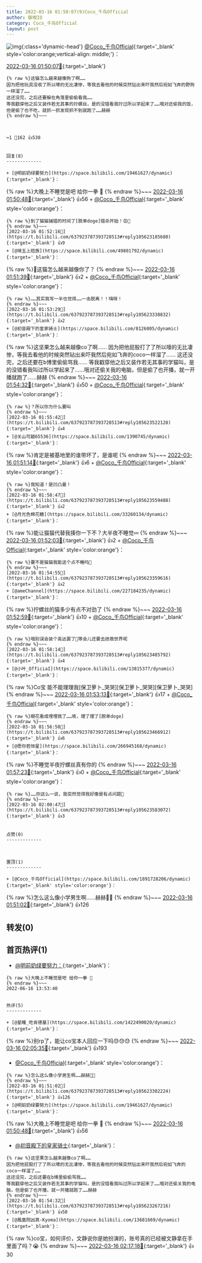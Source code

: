 ```yaml
---
title: 2022-03-16 01:50:07(9)Coco_千鸟Official
author: 御坂IO
category: Coco_千鸟Official
layout: post
---
```


![img](/images/85e485bc0dbd0cde4d15f24d7cffe9704618ad10.jpg){:class='dynamic-head'}
[@Coco_千鸟Official](https://space.bilibili.com/1891728206/dynamic){:target='_blank' style='color:orange;vertical-align: middle;'}：

[2022-03-16 01:50:07🔗](https://t.bilibili.com/637923787393728513){:target='_blank'}

~~~
{% raw %}这猫怎么越来越像狗了啊……
因为把他玩具没收了所以嚎的无比凄惨，等我去看他的时候突然钻出来吓我然后宛如飞奔的野狗一样溜了……
这还没完，之后还要躲在角落里偷偷看我……
等我戳穿他之后又装作若无其事的拧螺丝，是的没错看我拧过所以学起来了……哦对还偷我的饭，但是偷了也不吃，就抓一抓发现抓不到就跑了……赫赫
{% endraw %}~~~



↪️1 💬162 👍538


回复(8)
-------------

+ [@明前奶绿要努力](https://space.bilibili.com/19461627/dynamic){:target='_blank'}：
~~~
{% raw %}大晚上不睡觉是吧 给你一拳 👊
{% endraw %}~~~
[2022-03-16 01:50:48🔗](https://t.bilibili.com/637923787393728513#reply105623219376){:target='_blank'} 👍56
    + [@Coco_千鸟Official](https://space.bilibili.com/1891728206/dynamic){:target='_blank' style='color:orange'}：
~~~
{% raw %}到了猫猫捕猎的时间了[脱单doge]猎杀开始！😡👊
{% endraw %}~~~
[2022-03-16 01:52:16🔗](https://t.bilibili.com/637923787393728513#reply105623185680){:target='_blank'} 👍9
+ [@琦玉上班族](https://space.bilibili.com/49801792/dynamic){:target='_blank'}：
~~~
{% raw %}🤔这猫怎么越来越像你了？
{% endraw %}~~~
[2022-03-16 01:51:39🔗](https://t.bilibili.com/637923787393728513#reply105623229808){:target='_blank'} 👍2
    + [@Coco_千鸟Official](https://space.bilibili.com/1891728206/dynamic){:target='_blank' style='color:orange'}：
~~~
{% raw %}……其实我写一半也觉得……一击脱离！！嗨呀！
{% endraw %}~~~
[2022-03-16 01:53:29🔗](https://t.bilibili.com/637923787393728513#reply105623338832){:target='_blank'} 👍2
+ [@初音殿下的皇家骑士](https://space.bilibili.com/8126805/dynamic){:target='_blank'}：
~~~
{% raw %}这坚果怎么越来越像co了啊……
因为把他屁股打了了所以嚎的无比凄惨，等我去看他的时候突然钻出来吓我然后宛如飞奔的coco一样溜了……
这还没完，之后还要在b博里偷偷骂我……
等我戳穿他之后又装作若无其事的学猫叫，是的没错看我叫过所以学起来了……哦对还偷关我的电脑，但是偷了也开播，就一开播就跑了……赫赫
{% endraw %}~~~
[2022-03-16 01:54:32🔗](https://t.bilibili.com/637923787393728513#reply105623267216){:target='_blank'} 👍50
    + [@Coco_千鸟Official](https://space.bilibili.com/1891728206/dynamic){:target='_blank' style='color:orange'}：
~~~
{% raw %}？所以你为什么要叫
{% endraw %}~~~
[2022-03-16 01:55:42🔗](https://t.bilibili.com/637923787393728513#reply105623522128){:target='_blank'} 👍4
+ [@关山可越65536](https://space.bilibili.com/1390745/dynamic){:target='_blank'}：
~~~
{% raw %}肯定是被基地里的谁带坏了，是谁呢
{% endraw %}~~~
[2022-03-16 01:51:14🔗](https://t.bilibili.com/637923787393728513#reply105623305424){:target='_blank'} 👍6
    + [@Coco_千鸟Official](https://space.bilibili.com/1891728206/dynamic){:target='_blank' style='color:orange'}：
~~~
{% raw %}我知道！是凹凸曼！
{% endraw %}~~~
[2022-03-16 01:58:47🔗](https://t.bilibili.com/637923787393728513#reply105623559488){:target='_blank'} 👍2
+ [@月光色棉花糖](https://space.bilibili.com/33260134/dynamic){:target='_blank'}：
~~~
{% raw %}能让猫猫代替我揍你一下不？大半夜不睡觉💤
{% endraw %}~~~
[2022-03-16 01:52:03🔗](https://t.bilibili.com/637923787393728513#reply105623318272){:target='_blank'} 👍2
    + [@Coco_千鸟Official](https://space.bilibili.com/1891728206/dynamic){:target='_blank' style='color:orange'}：
~~~
{% raw %}要不是猫猫我能这个点不睡吗🤧
{% endraw %}~~~
[2022-03-16 01:54:55🔗](https://t.bilibili.com/637923787393728513#reply105623359616){:target='_blank'} 👍2
+ [@ameChannel](https://space.bilibili.com/227184235/dynamic){:target='_blank'}：
~~~
{% raw %}拧螺丝的猫多少有点不对劲了
{% endraw %}~~~
[2022-03-16 01:52:59🔗](https://t.bilibili.com/637923787393728513#reply105623331520){:target='_blank'} 👍10
    + [@Coco_千鸟Official](https://space.bilibili.com/1891728206/dynamic){:target='_blank' style='color:orange'}：
~~~
{% raw %}哦别误会装个高达罢了🚬等会儿还要去拯救世界呢
{% endraw %}~~~
[2022-03-16 01:58:14🔗](https://t.bilibili.com/637923787393728513#reply105623485792){:target='_blank'} 👍4
+ [@小叶_OfficiaI](https://space.bilibili.com/13815377/dynamic){:target='_blank'}：
~~~
{% raw %}Co宝 能不能理理我[保卫萝卜_哭哭][保卫萝卜_哭哭][保卫萝卜_哭哭]
{% endraw %}~~~
[2022-03-16 01:53:13🔗](https://t.bilibili.com/637923787393728513#reply105623334992){:target='_blank'} 👍17
    + [@Coco_千鸟Official](https://space.bilibili.com/1891728206/dynamic){:target='_blank' style='color:orange'}：
~~~
{% raw %}眼花看成埋埋我了……咳，理了理了[脱单doge]
{% endraw %}~~~
[2022-03-16 01:56:50🔗](https://t.bilibili.com/637923787393728513#reply105623466912){:target='_blank'} 👍6
+ [@愿你若恒星](https://space.bilibili.com/266945168/dynamic){:target='_blank'}：
~~~
{% raw %}不睡觉半夜拧螺丝真有你的
{% endraw %}~~~
[2022-03-16 01:57:23🔗](https://t.bilibili.com/637923787393728513#reply105623542816){:target='_blank'} 👍0
    + [@Coco_千鸟Official](https://space.bilibili.com/1891728206/dynamic){:target='_blank' style='color:orange'}：
~~~
{% raw %}……你这么一说，我突然觉得我好像是有点问题🤯
{% endraw %}~~~
[2022-03-16 02:00:47🔗](https://t.bilibili.com/637923787393728513#reply105623583072){:target='_blank'} 👍3


点赞(0)
-------------



置顶(1)
-------------

+ [@Coco_千鸟Official](https://space.bilibili.com/1891728206/dynamic){:target='_blank' style='color:orange'}：
~~~
{% raw %}怎么这么像小学男生啊……赫赫🤨🤨
{% endraw %}~~~
[2022-03-16 01:51:02🔗](https://t.bilibili.com/637923787393728513#reply105623302224){:target='_blank'} 👍126


转发(0)
-------------



首页热评(1)
-------------

+ [@明前奶绿要努力：](https://space.bilibili.com/19461627/dynamic){:target='_blank'}：
~~~
{% raw %}大晚上不睡觉是吧 给你一拳 👊
{% endraw %}~~~
2022-06-16 13:53:40


热评(5)
-------------

+ [@星瞳_吃肯德基](https://space.bilibili.com/1422490020/dynamic){:target='_blank'}：
~~~
{% raw %}别rp了，能让co宝本人回应一下吗😓😓😓
{% endraw %}~~~
[2022-03-16 02:05:35🔗](https://t.bilibili.com/637923787393728513#reply105623745808){:target='_blank'} 👍193
+ [@Coco_千鸟Official](https://space.bilibili.com/1891728206/dynamic){:target='_blank' style='color:orange'}：
~~~
{% raw %}怎么这么像小学男生啊……赫赫🤨🤨
{% endraw %}~~~
[2022-03-16 01:51:02🔗](https://t.bilibili.com/637923787393728513#reply105623302224){:target='_blank'} 👍126
+ [@明前奶绿要努力](https://space.bilibili.com/19461627/dynamic){:target='_blank'}：
~~~
{% raw %}大晚上不睡觉是吧 给你一拳 👊
{% endraw %}~~~
[2022-03-16 01:50:48🔗](https://t.bilibili.com/637923787393728513#reply105623219376){:target='_blank'} 👍56
+ [@初音殿下的皇家骑士](https://space.bilibili.com/8126805/dynamic){:target='_blank'}：
~~~
{% raw %}这坚果怎么越来越像co了啊……
因为把他屁股打了了所以嚎的无比凄惨，等我去看他的时候突然钻出来吓我然后宛如飞奔的coco一样溜了……
这还没完，之后还要在b博里偷偷骂我……
等我戳穿他之后又装作若无其事的学猫叫，是的没错看我叫过所以学起来了……哦对还偷关我的电脑，但是偷了也开播，就一开播就跑了……赫赫
{% endraw %}~~~
[2022-03-16 01:54:32🔗](https://t.bilibili.com/637923787393728513#reply105623267216){:target='_blank'} 👍50
+ [@鳳凰院凶真-Kyoma](https://space.bilibili.com/13681669/dynamic){:target='_blank'}：
~~~
{% raw %}co宝，如何评价，文静说你是她扮演的，账号真的已经被文静拿在手里面了吗？😭
{% endraw %}~~~
[2022-03-16 02:17:18🔗](https://t.bilibili.com/637923787393728513#reply105624079440){:target='_blank'} 👍30


